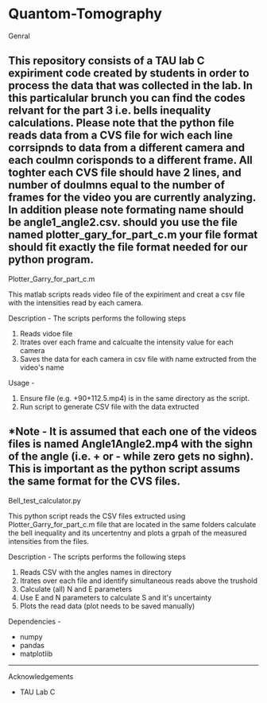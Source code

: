 # Quantom-Tomography
Genral

This repository consists of a TAU lab C expiriment code created by students in order to process the data that was collected in the lab.
In this particalular brunch you can find the codes relvant for the part 3 i.e. bells inequality calculations. Please note that the python file reads data from a CVS file for wich each line corrsipnds to data from a different camera and each coulmn corisponds to a different frame. All toghter each CVS file should have 2 lines, and number of doulmns equal to the number of frames for the video you are currently analyzing. In addition please note formating name should be angle1_angle2.csv. should you use the file named plotter_gary_for_part_c.m your file format should fit exactly the file format needed for our python program.
-----
Plotter_Garry_for_part_c.m

This  matlab scripts reads video file of the expiriment and creat a csv file with the intensities read by each camera.

Description - The scripts performs the following steps
  1. Reads vidoe file
  2. Itrates over each frame and calcualte the intensity value for each camera
  3. Saves the data for each camera in csv file with name extructed from the video's name

Usage -
  1. Ensure file (e.g. +90+112.5.mp4) is in the same directory as the script.
  2. Run script to generate CSV file with the data extructed

*Note -
It is assumed that each one of the videos files is named Angle1Angle2.mp4 with the sighn of the angle (i.e. + or - while zero gets no sighn). This is important as the python script assums the same format for the CVS files.
-----
Bell_test_calculator.py

This python script reads the CSV files extructed using Plotter_Garry_for_part_c.m file that are located in the same folders calculate the bell inequality and its uncertentny and plots a grpah of the measured intensities from the files.

Description - The scripts performs the following steps
  1. Reads CSV with the angles names in directory
  2. Itrates over each file and identify simultaneous reads above the trushold 
  3. Calculate (all) N and E parameters
  4. Use E and N parameters to calculate S and it's uncertainty
  5. Plots the read data (plot needs to be saved manually)

Dependencies - 
  * numpy
  * pandas
  * matplotlib
-----
Acknowledgements

  * TAU Lab C
